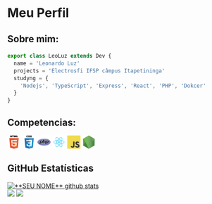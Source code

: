 # Meu Perfil

## **Sobre mim:**

```javascript
export class LeoLuz extends Dev {
  name = 'Leonardo Luz'
  projects = 'Electrosfi IFSP câmpus Itapetininga'
  studyng = {
    'Nodejs', 'TypeScript', 'Express', 'React', 'PHP', 'Dokcer' 
  }
}

```

## **Competencias:**  

<code><img height="30" src="https://raw.githubusercontent.com/github/explore/80688e429a7d4ef2fca1e82350fe8e3517d3494d/topics/html/html.png"></code>
<code><img height="30" src="https://raw.githubusercontent.com/github/explore/80688e429a7d4ef2fca1e82350fe8e3517d3494d/topics/css/css.png"></code>
<code><img height="30" src="https://raw.githubusercontent.com/github/explore/80688e429a7d4ef2fca1e82350fe8e3517d3494d/topics/php/php.png"></code>
<code><img height="30" src="https://raw.githubusercontent.com/github/explore/80688e429a7d4ef2fca1e82350fe8e3517d3494d/topics/react/react.png"></code>
<code><img height="30" src="https://raw.githubusercontent.com/github/explore/80688e429a7d4ef2fca1e82350fe8e3517d3494d/topics/javascript/javascript.png"></code>
<code><img height="30" src="https://raw.githubusercontent.com/github/explore/80688e429a7d4ef2fca1e82350fe8e3517d3494d/topics/nodejs/nodejs.png"></code>


## **GitHub Estatísticas**

<a href="https://github.com/leonardoDluz">
 <img align="center" src="https://github-readme-stats.vercel.app/api?username=leonardoDluz&show_icons=true&theme=dracula&line_height=27" alt="**SEU NOME** github stats"/>
</a>

<br>

<div> 
  <a href="https://www.instagram.com/leoo.luz/" target="_blank"><img src="https://img.shields.io/badge/-Instagram-%23E4405F?style=for-the-badge&logo=instagram&logoColor=white" target="_blank"></a>
  <a href = "mailto:leonardo.luz@aluno.ifsp.edu.br"><img src="https://img.shields.io/badge/-Gmail-%23333?style=for-the-badge&logo=gmail&logoColor=white" target="_blank"></a> 
</div>
